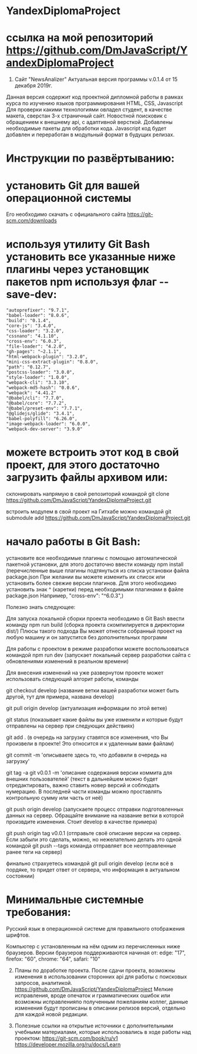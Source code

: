 # YandexDiplomaProject
# ссылка на мой репозиторий https://github.com/DmJavaScript/YandexDiplomaProject

1. Сайт "NewsAnalizer" Актуальная версия программы v.0.1.4 от 15 декабря 2019г.

Данная версия содержит код проектной дипломной работы в рамках курса по изучению языков программирования HTML, CSS, Javascript
Для проверки какими технологиями овладел студент, в качестве макета, сверстан 3-х страничный сайт. Новостной поисковик с обращением к внешнему api, с адаптивной версткой.
Добавлены необходимые пакеты для обработки кода. Javascript код будет добавлен и переработан в модульный формат в будущих релизах.


# Инструкции по развёртыванию:

# установить Git для вашей операционной системы
Его необходимо скачать с официального сайта https://git-scm.com/downloads

# используя утилиту Git Bash установить все указанные ниже плагины через установщик пакетов npm используя флаг --save-dev:

    "autoprefixer": "9.7.1",
    "babel-loader": "8.0.6",
    "build": "0.1.4",
    "core-js": "3.4.0",
    "css-loader": "3.2.0",
    "cssnano": "4.1.10",
    "cross-env": "6.0.3",
    "file-loader": "4.2.0",
    "gh-pages": "~2.1.1",
    "html-webpack-plugin": "3.2.0",
    "mini-css-extract-plugin": "0.8.0",
    "path": "0.12.7",
    "postcss-loader": "3.0.0",
    "style-loader": "1.0.0",
    "webpack-cli": "3.3.10",
    "webpack-md5-hash": "0.0.6",
    "webpack": "4.41.2"
    "@babel/cli": "7.7.0",
    "@babel/core": "7.7.2",
    "@babel/preset-env": "7.7.1",
    "@glidejs/glide": "3.4.1",
    "babel-polyfill": "6.26.0",
    "image-webpack-loader": "6.0.0",
    "webpack-dev-server": "3.9.0"


# можете встроить этот код в свой проект, для этого достаточно загрузить файлы архивом или:
склонировать напрямую в свой репозиторий командой
git clone https://github.com/DmJavaScript/YandexDiplomaProject.git

встроить модулем в свой проект на Гитхабе можно командой
git submodule add https://github.com/DmJavaScript/YandexDiplomaProject.git

# начало работы в Git Bash:
установите все необходимые плагины с помощью автоматической пакетной установки,  для этого достаточно ввести команду
npm install    (перечисленные выше плагины подтянуться из списка установки файла package.json При желании вы можете изменить их список или установить более свежие версии плагинов. Для этого необходимо установить знак ^ (каретки) перед необходимыми плагинами в файле package.json Например, "cross-env": "^6.0.3",)


Полезно знать следующее:

Для запуска локальной сборки проекта необходимо в Git Bash ввести команду
npm run build  (cборка проекта скомпилируется в директории dist/)
Плюсы такого подхода Вы может отнести собранный проект на любую машину и он запустится без дополнительных программ

Для работы с проектом в режиме разработки можете воспользоваться командой
npm run dev  (запускает локальный сервер разработки сайта с обновлениями изменений в реальном времени)

Для внесения изменений на уже развернутом проекте может использовать следующий алгорит работы, команды

git checkout develop  (название ветки вашей разработки может быть другой, тут для примера, названа develop)

git pull origin develop  (актуализация информации по этой ветке)

git status (показывает какие файлы вы уже изменили и которые будут отправлены на сервер при следующих действиях)

git add .  (в очередь на загрузку ставятся все изменения, что Вы произвели в проекте! Это относится и к удаленным вами файлам)

git commit -m 'описываете здесь то, что добавили в очередь на загрузку'

git tag -a git v0.0.1 -m 'описание содержания версии коммита для внешних пользователей' (текст в дальнейшем можно будет отредактировать, важно ставить новер версий и соблюдать нумерацию. В последней части команды можно проставлять контрольную сумму или часть от неё)

git push origin develop   (запускаете процесс отправки подготовленных данных на сервер. Обращайте внимание на название ветки в которой произвдите изменения. Стоит develop в качестве примера)

git push origin tag v0.0.1    (отправьте своё описание версии на сервер. Если забыли это сделать, можно, но нежелательно делать это одной командой git push --tags  команда отправляет все неотправленные ранее теги на сервер)

финально страхуетесь командой git pull origin develop (если всё в пордяке, то придет ответ от сервера, что информация в актуальном состоянии)





# Минимальные системные требования:

Русский язык в операционной системе для правильного отображения шрифтов.

Компьютер с установленным на нём одним из перечисленных ниже браузеров.
Версии браузеров поддерживаются начиная от:
    edge: "17",
    firefox: "60",
    chrome: "64",
    safari: "10"


2. Планы по доработке проекта. После сдачи проекта, возможны изменения в использовании сторонних api для работы с поисковых запросов, аналитикой. https://github.com/DmJavaScript/YandexDiplomaProject Мелкие исправления, вроде  опечаток и грамматических ошибок или возможны исправленияпо полученным пожеланиям коллег, данные изменения будут прописаны в описании релизов версий, отдельно для каждой новой редакции.

3. Полезные ссылки на открытые источники с дополнительными учебными материалами, которые использовались в ходе работы над проектом:
https://git-scm.com/book/ru/v1
https://developer.mozilla.org/ru/docs/Learn